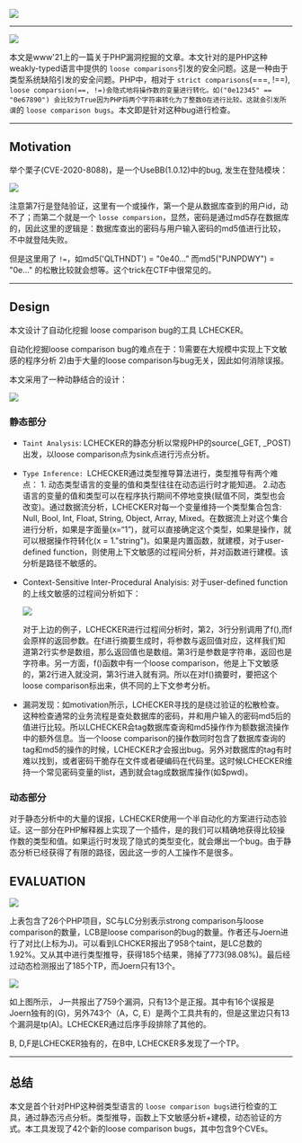 ![](https://penlab-1252869057.cos.ap-beijing.myqcloud.com/2022-06-12-jeremy-bishop-uqK47SoAiI0-unsplash.jpg)

---

![](https://penlab-1252869057.cos.ap-beijing.myqcloud.com/2022-06-12-024901.png)

本文是www'21上的一篇关于PHP漏洞挖掘的文章。本文针对的是PHP这种weakly-typed语言中提供的 `loose comparisons`引发的安全问题。这是一种由于类型系统缺陷引发的安全问题。PHP中，相对于 `strict comparisons`(===, !==), `loose comparsion(==, !=)会隐式地将操作数的变量进行转化。如("0e12345" == "0e67890") 会比较为True因为PHP将两个字符串转化为了整数0在进行比较。这就会引发所谓`的 `loose comparison bugs`。本文即是针对这种bug进行检查。

---

## Motivation

举个栗子(CVE-2020-8088)，是一个UseBB(1.0.12)中的bug, 发生在登陆模块：

![](https://penlab-1252869057.cos.ap-beijing.myqcloud.com/2022-06-12-060037.png)

注意第7行是登陆验证，这里有一个或操作，第一个是从数据库查到的用户id，动不了；而第二个就是一个 `losse comparsion`，显然，密码是通过md5存在数据库的，因此这里的逻辑是：数据库查出的密码与用户输入密码的md5值进行比较，不中就登陆失败。

但是这里用了 `!=`，如md5('QLTHNDT') = "0e40...” 而md5("PJNPDWY") = "0e..." 的松散比较就会想等。这个trick在CTF中很常见的。

---

## Design

本文设计了自动化挖掘 loose comparison bug的工具 LCHECKER。

自动化挖掘loose comparison bug的难点在于：1)需要在大规模中实现上下文敏感的程序分析 2)由于大量的loose comparison与bug无关，因此如何消除误报。

本文采用了一种动静结合的设计：

![](https://penlab-1252869057.cos.ap-beijing.myqcloud.com/2022-06-12-062719.png)

### 静态部分

- `Taint Analysis`: LCHECKER的静态分析以常规PHP的source(_GET, _POST)出发，以loose comparison点为sink点进行污点分析。
- `Type Inference: `LCHECKER通过类型推导算法进行，类型推导有两个难点： 1. 动态类型语言的变量的值和类型往往在动态运行时才能知道。 2.动态语言的变量的值和类型可以在程序执行期间不停地变换(赋值不同，类型也会改变)。通过数据流分析，LCHECKER对每一个变量维持一个类型集合包含: Null, Bool, Int, Float, String, Object, Array, Mixed。在数据流上对这个集合进行分析，如果是字面量(x=“1”)，就可以直接确定这个类型，如果是操作，就可以根据操作符转化(x = 1."string")。如果是内置函数，就建模，对于user-defined function，则使用上下文敏感的过程间分析，并对函数进行建模。该分析是路径不敏感的。
- Context-Sensitive Inter-Procedural Analyisis: 对于user-defined function的上线文敏感的过程间分析如下：

  ![](https://penlab-1252869057.cos.ap-beijing.myqcloud.com/2022-06-12-074642.png)

  对于上边的例子，LCHECKER进行过程间分析时，第2，3行分别调用了f(),而f会原样的返回参数。在f进行摘要生成时，将参数与返回值对应，这样我们知道第2行实参是数组，那么返回值也是数组。第3行是参数是字符串，返回也是字符串。另一方面，f()函数中有一个loose comparison，他是上下文敏感的，第2行进入就没洞，第3行进入就有洞。所以在对f()摘要时，要把这个loose comparison标出来，供不同的上下文参考分析。
- 漏洞发现：如motivation所示，LCHECKER寻找的是绕过验证的松散检查。 这种检查通常的业务流程是查处数据库的密码，并和用户输入的密码md5后的值进行比较。所以LCHECKER会tag数据库查询和md5操作作为额数据流操作中的额外信息。当一个loose comparison的操作数同时包含了数据库查询的tag和md5的操作的时候，LCHECKER才会报出bug。另外对数据库的tag有时难以找到，或者密码干脆存在文件或者硬编码在代码里。这时候LCHECKER维持一个常见密码变量的list，遇到就会tag成数据库操作(如$pwd)。

### 动态部分

对于静态分析中的大量的误报，LCHECKER使用一个半自动化的方案进行动态验证。这一部分在PHP解释器上实现了一个插件，是的我们可以精确地获得比较操作数的类型和值。如果运行时发现了隐式的类型变化，就会爆出一个bug。由于静态分析已经获得了有限的路径，因此这一步的人工操作不是很多。

## EVALUATION

![](https://penlab-1252869057.cos.ap-beijing.myqcloud.com/2022-06-12-084521.png)

上表包含了26个PHP项目，SC与LC分别表示strong comparison与loose comparison的数量，LCB是loose comparison的bug的数量。作者还与Joern进行了对比(上标为J)。可以看到LCHCKER报出了958个taint，是LC总数的1.92%。又从其中进行类型推导，获得185个结果，筛掉了773(98.08%)。最后经过动态检测报出了185个TP，而Joern只有13个。

![](https://penlab-1252869057.cos.ap-beijing.myqcloud.com/2022-06-12-085616.png)

如上图所示， J一共报出了759个漏洞，只有13个是正报。其中有16个误报是Joern独有的(G)，另外743个（A，C, E）是两个工具共有的，但是这里边只有13个漏洞是tp(A)。LCHECKER通过后序手段排除了其他的。

B, D,F是LCHECKER独有的，在B中, LCHECKER多发现了一个TP。

---

## 总结

本文是首个针对PHP这种弱类型语言的 `loose comparison bugs`进行检查的工具，通过静态污点分析。类型推导，函数上下文敏感分析+建模，动态验证的方式。本工具发现了42个新的loose comparison bugs，其中包含9个CVEs。